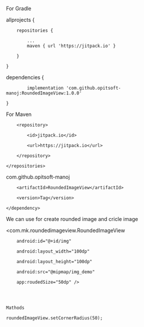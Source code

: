 For Gradle 

allprojects {

		repositories {
		
			...
			maven { url 'https://jitpack.io' }
			
		}
		
	}
	
  
  dependencies {
  
	        implementation 'com.github.opitsoft-manoj:RoundedImageView:1.0.0'
		
	}




For Maven 


<repositories>
	
		<repository>
		
		    <id>jitpack.io</id>
		    
		    <url>https://jitpack.io</url>
		    
		</repository>
		
	</repositories>



<dependency>
	    <groupId>com.github.opitsoft-manoj</groupId>
	
	    <artifactId>RoundedImageView</artifactId>
	    
	    <version>Tag</version>
	    
	</dependency>
  
  
  
  
 
 We can use for create rounded image and cricle image 
  
  
  
   <com.mk.roundedimageview.RoundedImageView
   
        android:id="@+id/img"
	
        android:layout_width="100dp"
	
        android:layout_height="100dp"
	
        android:src="@mipmap/img_demo"
	
        app:roudedSize="50dp" />
        
        
	
        
    Mathods 
    
    roundedImageView.setCornerRadius(50);
    
        
        
        
        
        
        
